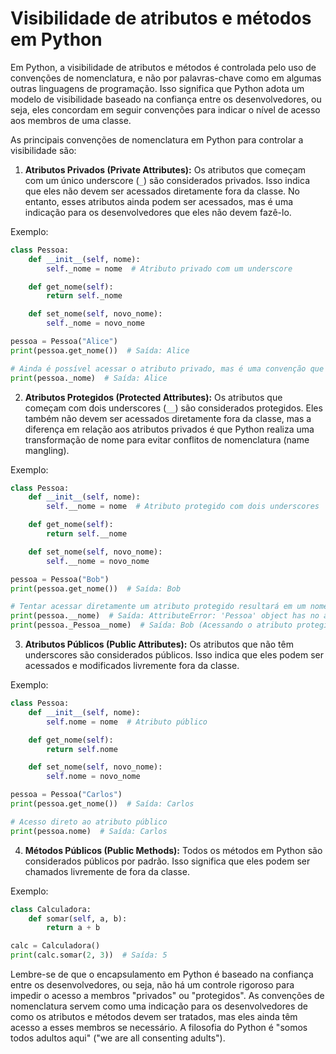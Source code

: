 # Visibilidade de atributos e métodos em Python

Em Python, a visibilidade de atributos e métodos é controlada pelo uso de convenções de nomenclatura, e não por palavras-chave como em algumas outras linguagens de programação. Isso significa que Python adota um modelo de visibilidade baseado na confiança entre os desenvolvedores, ou seja, eles concordam em seguir convenções para indicar o nível de acesso aos membros de uma classe.

As principais convenções de nomenclatura em Python para controlar a visibilidade são:

1. **Atributos Privados (Private Attributes):** Os atributos que começam com um único underscore (`_`) são considerados privados. Isso indica que eles não devem ser acessados diretamente fora da classe. No entanto, esses atributos ainda podem ser acessados, mas é uma indicação para os desenvolvedores que eles não devem fazê-lo.

Exemplo:

```python
class Pessoa:
    def __init__(self, nome):
        self._nome = nome  # Atributo privado com um underscore

    def get_nome(self):
        return self._nome

    def set_nome(self, novo_nome):
        self._nome = novo_nome

pessoa = Pessoa("Alice")
print(pessoa.get_nome())  # Saída: Alice

# Ainda é possível acessar o atributo privado, mas é uma convenção que não deveria ser feito diretamente
print(pessoa._nome)  # Saída: Alice
```

2. **Atributos Protegidos (Protected Attributes):** Os atributos que começam com dois underscores (`__`) são considerados protegidos. Eles também não devem ser acessados diretamente fora da classe, mas a diferença em relação aos atributos privados é que Python realiza uma transformação de nome para evitar conflitos de nomenclatura (name mangling).

Exemplo:

```python
class Pessoa:
    def __init__(self, nome):
        self.__nome = nome  # Atributo protegido com dois underscores

    def get_nome(self):
        return self.__nome

    def set_nome(self, novo_nome):
        self.__nome = novo_nome

pessoa = Pessoa("Bob")
print(pessoa.get_nome())  # Saída: Bob

# Tentar acessar diretamente um atributo protegido resultará em um nome transformado
print(pessoa.__nome)  # Saída: AttributeError: 'Pessoa' object has no attribute '__nome'
print(pessoa._Pessoa__nome)  # Saída: Bob (Acessando o atributo protegido com o nome transformado)
```

3. **Atributos Públicos (Public Attributes):** Os atributos que não têm underscores são considerados públicos. Isso indica que eles podem ser acessados e modificados livremente fora da classe.

Exemplo:

```python
class Pessoa:
    def __init__(self, nome):
        self.nome = nome  # Atributo público

    def get_nome(self):
        return self.nome

    def set_nome(self, novo_nome):
        self.nome = novo_nome

pessoa = Pessoa("Carlos")
print(pessoa.get_nome())  # Saída: Carlos

# Acesso direto ao atributo público
print(pessoa.nome)  # Saída: Carlos
```

4. **Métodos Públicos (Public Methods):** Todos os métodos em Python são considerados públicos por padrão. Isso significa que eles podem ser chamados livremente de fora da classe.

Exemplo:

```python
class Calculadora:
    def somar(self, a, b):
        return a + b

calc = Calculadora()
print(calc.somar(2, 3))  # Saída: 5
```

Lembre-se de que o encapsulamento em Python é baseado na confiança entre os desenvolvedores, ou seja, não há um controle rigoroso para impedir o acesso a membros "privados" ou "protegidos". As convenções de nomenclatura servem como uma indicação para os desenvolvedores de como os atributos e métodos devem ser tratados, mas eles ainda têm acesso a esses membros se necessário. A filosofia do Python é "somos todos adultos aqui" ("we are all consenting adults").